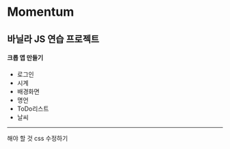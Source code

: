 # Momentum

## 바닐라 JS 연습 프로젝트
#### 크롭 앱 만들기

* 로그인
* 시계
* 배경화면
* 명언
* ToDo리스트
* 날씨


----
해야 할 것
css 수정하기
